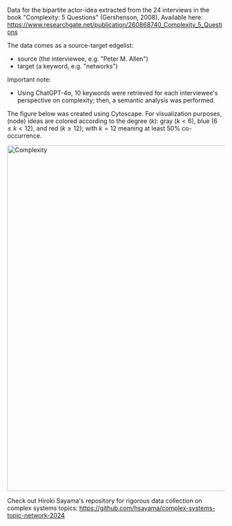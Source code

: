 Data for the bipartite actor-idea extracted from the 24 interviews in the book "Complexity: 5 Questions" (Gershenson, 2008). Available here: https://www.researchgate.net/publication/260868740_Complexity_5_Questions

The data comes as a source-target edgelist:
* source (the interviewee, e.g. "Peter M. Allen")
* target (a keyword, e.g. "networks")

Important note: 
* Using ChatGPT-4o, 10 keywords were retrieved for each interviewee's perspective on complexity; then, a semantic analysis was performed. 

The figure below was created using Cytoscape. For visualization purposes, (node) ideas are colored according to the degree ($k$): gray ($k<6$), blue ($6\leq k <12$), and red ($k\geq 12$); with $k=12$ meaning at least 50% co-occurrence.

<img src="complexity_bipartie_network.png" alt="Complexity" width="800px"/>

Check out Hiroki Sayama's repository for rigorous data collection on complex systems topics: https://github.com/hsayama/complex-systems-topic-network-2024